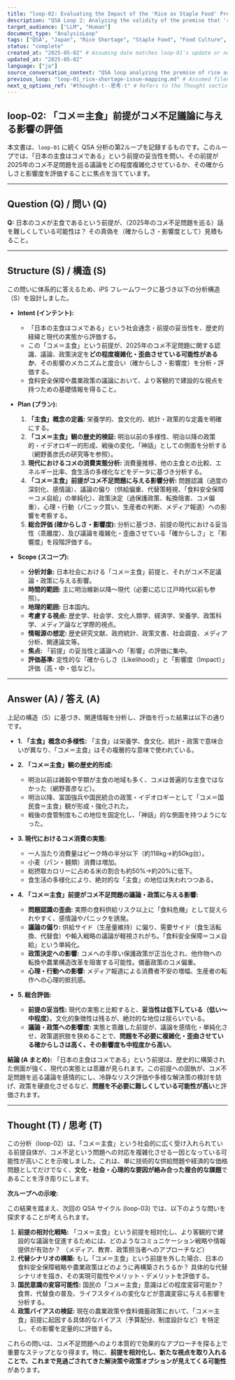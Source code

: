 ```yaml
---
title: "loop-02: Evaluating the Impact of the 'Rice as Staple Food' Premise on the Shortage Discourse"
description: "QSA Loop 2: Analyzing the validity of the premise that 'rice is the staple food of Japan' and assessing its probability and impact on complicating the discourse surrounding the 2025 rice shortage."
target_audience: ["LLM", "Human"]
document_type: "AnalysisLoop"
tags: ["QSA", "Japan", "Rice Shortage", "Staple Food", "Food Culture", "Food Policy", "Social Construct", "Historical Analysis", "Discourse Analysis"]
status: "complete"
created_at: "2025-05-02" # Assuming date matches loop-01's update or next day
updated_at: "2025-05-02"
language: ["ja"]
source_conversation_context: "QSA loop analyzing the premise of rice as Japan's staple food, its historical context, current reality, and impact on the rice shortage problem discussion, following loop-01."
previous_loop: "loop-01_rice-shortage-issue-mapping.md" # Assumed filename for loop-01
next_q_options_ref: "#thought-t--思考-t" # Refers to the Thought section of this document
---
```


## loop-02: 「コメ＝主食」前提がコメ不足議論に与える影響の評価

本文書は、`loop-01` に続く QSA 分析の第2ループを記録するものです。このループでは、「日本の主食はコメである」という前提の妥当性を問い、その前提が2025年のコメ不足問題を巡る議論をどの程度複雑化させているか、その確からしさと影響度を評価することに焦点を当てています。

---

## Question (Q) / 問い (Q)

**Q:** 日本のコメが主食であるという前提が、（2025年のコメ不足問題を巡る）話を難しくしている可能性は？ その真偽を（確からしさ・影響度として）見積もること。

---

## Structure (S) / 構造 (S)

この問いに体系的に答えるため、iPS フレームワークに基づき以下の分析構造（S）を設計しました。

- **Intent (インテント):**
  - 「日本の主食はコメである」という社会通念・前提の妥当性を、歴史的経緯と現代の実態から評価する。
  - この「コメ＝主食」という前提が、2025年のコメ不足問題に関する認識、議論、政策決定を**どの程度複雑化・歪曲させている可能性があるか**、その影響のメカニズムと度合い（確からしさ・影響度）を分析・評価する。
  - 食料安全保障や農業政策の議論において、より客観的で建設的な視点を持つための基礎情報を得ること。

- **Plan (プラン):**
  1. **「主食」概念の定義:** 栄養学的、食文化的、統計・政策的な定義を明確にする。
  2. **「コメ＝主食」観の歴史的検証:** 明治以前の多様性、明治以降の政策的・イデオロギー的形成、戦後の変化、「神話」としての側面を分析する（網野善彦氏の研究等を参照）。
  3. **現代におけるコメの消費実態分析:** 消費量推移、他の主食との比較、エネルギー比率、食生活の多様化などをデータに基づき分析する。
  4. **「コメ＝主食」前提がコメ不足問題に与える影響分析:** 問題認識（過度の深刻化、感情論）、議論の偏り（供給偏重、代替策軽視、「食料安全保障＝コメ自給」の単純化）、政策決定（過保護政策、転換阻害、コメ偏重）、心理・行動（パニック買い、生産者の判断、メディア報道）への影響を考察する。
  5. **総合評価 (確からしさ・影響度):** 分析に基づき、前提の現代における妥当性（乖離度）、及び議論を複雑化・歪曲させている「確からしさ」と「影響度」を段階評価する。

- **Scope (スコープ):**
  - **分析対象:** 日本社会における「コメ＝主食」前提と、それがコメ不足議論・政策に与える影響。
  - **時間的範囲:** 主に明治維新以降～現代（必要に応じ江戸時代以前も参照）。
  - **地理的範囲:** 日本国内。
  - **考慮する視点:** 歴史学、社会学、文化人類学、経済学、栄養学、政策科学、メディア論など学際的視点。
  - **情報源の想定:** 歴史研究文献、政府統計、政策文書、社会調査、メディア分析、関連論文等。
  - **焦点:** 「前提」の妥当性と議論への「影響」の評価に集中。
  - **評価基準:** 定性的な「確からしさ（Likelihood）」と「影響度（Impact）」評価（高・中・低など）。

---

## Answer (A) / 答え (A)

上記の構造（S）に基づき、関連情報を分析し、評価を行った結果は以下の通りです。

- **1. 「主食」概念の多様性:** 「主食」は栄養学、食文化、統計・政策で意味合いが異なり、「コメ＝主食」はその複層的な意味で使われている。

- **2. 「コメ＝主食」観の歴史的形成:**
  - 明治以前は雑穀や芋類が主食の地域も多く、コメは普遍的な主食ではなかった（網野善彦など）。
  - 明治以降、富国強兵や国民統合の政策・イデオロギーとして「コメ＝国民食＝主食」観が形成・強化された。
  - 戦後の食管制度もこの地位を固定化し、「神話」的な側面を持つようになった。

- **3. 現代におけるコメ消費の実態:**
  - 一人当たり消費量はピーク時の半分以下（約118kg→約50kg台）。
  - 小麦（パン・麺類）消費は増加。
  - 総摂取カロリーに占める米の割合も約50%→約20%に低下。
  - 食生活の多様化により、絶対的な「主食」の地位は失われつつある。

- **4. 「コメ＝主食」前提がコメ不足問題の議論・政策に与える影響:**
  - **問題認識の歪曲:** 実際の食料供給リスク以上に「食料危機」として捉えられやすく、感情論やパニックを誘発。
  - **議論の偏り:** 供給サイド（生産量維持）に偏り、需要サイド（食生活転換、代替食）や輸入戦略の議論が軽視されがち。「食料安全保障＝コメ自給」という単純化。
  - **政策決定への影響:** コメへの手厚い保護政策が正当化され、他作物への転換や農業構造改革を阻害する可能性。備蓄政策のコメ偏重。
  - **心理・行動への影響:** メディア報道による消費者不安の増幅、生産者の転作への心理的抵抗感。

- **5. 総合評価:**
  - **前提の妥当性:** 現代の実態と比較すると、**妥当性は低下している（低い～中程度）**。文化的象徴性は残るが、絶対的な地位は揺らいでいる。
  - **議論・政策への影響度:** 実態と乖離した前提が、議論を感情化・単純化させ、政策選択肢を狭めることで、**問題を不必要に複雑化・歪曲させている確からしさは高く、その影響度も中程度から高い**。

**結論 (A まとめ):**
「日本の主食はコメである」という前提は、歴史的に構築された側面が強く、現代の実態とは乖離が見られます。この前提への固執が、コメ不足問題を巡る議論を感情的にし、冷静なリスク評価や多様な解決策の検討を妨げ、政策を硬直化させるなど、**問題を不必要に難しくしている可能性が高い**と評価されます。

---

## Thought (T) / 思考 (T)

この分析（loop-02）は、「コメ＝主食」という社会的に広く受け入れられている前提自体が、コメ不足という問題への対応を複雑化させる一因となっている可能性が高いことを示唆しました。これは、単に技術的な供給問題や経済的な価格問題としてだけでなく、**文化・社会・心理的な要因が絡み合った複合的な課題**であることを浮き彫りにします。

**次ループへの示唆:**

この結果を踏まえ、次回の QSA サイクル (loop-03) では、以下のような問いを探求することが考えられます。

1.  **前提の相対化戦略:** 「コメ＝主食」という前提を相対化し、より客観的で建設的な議論を促進するためには、どのようなコミュニケーション戦略や情報提供が有効か？ （メディア、教育、政策担当者へのアプローチなど）
2.  **代替シナリオの構築:** もし「コメ＝主食」という前提を外した場合、日本の食料安全保障戦略や農業政策はどのように再構築されうるか？ 具体的な代替シナリオを描き、その実現可能性やメリット・デメリットを評価する。
3.  **国民意識の変容可能性:** 国民の「コメ＝主食」意識はどの程度変容可能か？ 食育、代替食の普及、ライフスタイルの変化などが意識変容に与える影響を分析する。
4.  **政策バイアスの検証:** 現在の農業政策や食料備蓄政策において、「コメ＝主食」前提に起因する具体的なバイアス（予算配分、制度設計など）を特定し、その影響を定量的に評価する。

これらの問いは、コメ不足問題へのより本質的で効果的なアプローチを探る上で重要なステップとなり得ます。特に、**前提を相対化し、新たな視点を取り入れることで、これまで見過ごされてきた解決策や政策オプションが見えてくる可能性**があります。